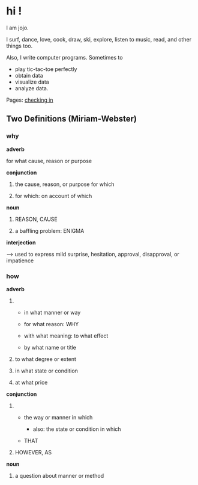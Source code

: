 hi !
====

I am jojo.

I surf, dance, love, cook, draw, ski, explore, listen to music, read, and other things too.

Also, I write computer programs. Sometimes to
- play tic-tac-toe perfectly
- obtain data
- visualize data
- analyze data. 

Pages: [checking in](checkin.md)

Two Definitions (Miriam-Webster)
--------------------------------

### why

**adverb**

for what cause, reason or purpose

**conjunction**

1.  the cause, reason, or purpose for which

2.  for which: on account of which

**noun**

1.  REASON, CAUSE

2.  a baffling problem: ENIGMA

**interjection**

—\> used to express mild surprise, hesitation, approval, disapproval, or
impatience

### how

**adverb**

1.   

    -   in what manner or way

    -   for what reason: WHY

    -   with what meaning: to what effect

    -   by what name or title

2.  to what degree or extent

3.  in what state or condition

4.  at what price

**conjunction**

1.   

    -   the way or manner in which

        -   also: the state or condition in which

    -   THAT

2.  HOWEVER, AS

**noun**

1.  a question about manner or method

 
